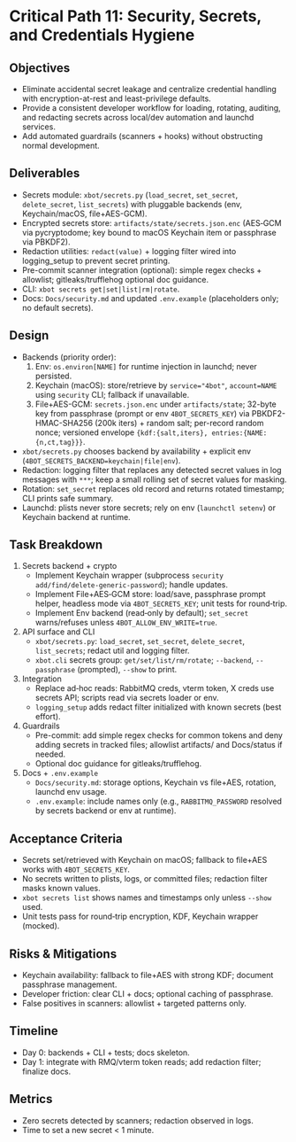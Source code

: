 # Critical Path 11: Security, Secrets, and Credentials Hygiene

## Objectives
- Eliminate accidental secret leakage and centralize credential handling with encryption-at-rest and least-privilege defaults.
- Provide a consistent developer workflow for loading, rotating, auditing, and redacting secrets across local/dev automation and launchd services.
- Add automated guardrails (scanners + hooks) without obstructing normal development.

## Deliverables
- Secrets module: `xbot/secrets.py` (`load_secret`, `set_secret`, `delete_secret`, `list_secrets`) with pluggable backends (env, Keychain/macOS, file+AES-GCM).
- Encrypted secrets store: `artifacts/state/secrets.json.enc` (AES‑GCM via pycryptodome; key bound to macOS Keychain item or passphrase via PBKDF2).
- Redaction utilities: `redact(value)` + logging filter wired into logging_setup to prevent secret printing.
- Pre-commit scanner integration (optional): simple regex checks + allowlist; gitleaks/trufflehog optional doc guidance.
- CLI: `xbot secrets get|set|list|rm|rotate`.
- Docs: `Docs/security.md` and updated `.env.example` (placeholders only; no default secrets).

## Design
- Backends (priority order):
  1) Env: `os.environ[NAME]` for runtime injection in launchd; never persisted.
  2) Keychain (macOS): store/retrieve by `service="4bot"`, `account=NAME` using `security` CLI; fallback if unavailable.
  3) File+AES-GCM: `secrets.json.enc` under `artifacts/state`; 32-byte key from passphrase (prompt or env `4BOT_SECRETS_KEY`) via PBKDF2-HMAC-SHA256 (200k iters) + random salt; per-record random nonce; versioned envelope `{kdf:{salt,iters}, entries:{NAME:{n,ct,tag}}}`.
- `xbot/secrets.py` chooses backend by availability + explicit env (`4BOT_SECRETS_BACKEND=keychain|file|env`).
- Redaction: logging filter that replaces any detected secret values in log messages with `***`; keep a small rolling set of secret values for masking.
- Rotation: `set_secret` replaces old record and returns rotated timestamp; CLI prints safe summary.
- Launchd: plists never store secrets; rely on env (`launchctl setenv`) or Keychain backend at runtime.

## Task Breakdown
1) Secrets backend + crypto
   - Implement Keychain wrapper (subprocess `security add/find/delete-generic-password`); handle updates.
   - Implement File+AES‑GCM store: load/save, passphrase prompt helper, headless mode via `4BOT_SECRETS_KEY`; unit tests for round‑trip.
   - Implement Env backend (read‑only by default); `set_secret` warns/refuses unless `4BOT_ALLOW_ENV_WRITE=true`.
2) API surface and CLI
   - `xbot/secrets.py`: `load_secret`, `set_secret`, `delete_secret`, `list_secrets`; redact util and logging filter.
   - `xbot.cli` secrets group: `get/set/list/rm/rotate`; `--backend`, `--passphrase` (prompted), `--show` to print.
3) Integration
   - Replace ad‑hoc reads: RabbitMQ creds, vterm token, X creds use secrets API; scripts read via secrets loader or env.
   - `logging_setup` adds redact filter initialized with known secrets (best effort).
4) Guardrails
   - Pre-commit: add simple regex checks for common tokens and deny adding secrets in tracked files; allowlist artifacts/ and Docs/status if needed.
   - Optional doc guidance for gitleaks/trufflehog.
5) Docs + `.env.example`
   - `Docs/security.md`: storage options, Keychain vs file+AES, rotation, launchd env usage.
   - `.env.example`: include names only (e.g., `RABBITMQ_PASSWORD` resolved by secrets backend or env at runtime).

## Acceptance Criteria
- Secrets set/retrieved with Keychain on macOS; fallback to file+AES works with `4BOT_SECRETS_KEY`.
- No secrets written to plists, logs, or committed files; redaction filter masks known values.
- `xbot secrets list` shows names and timestamps only unless `--show` used.
- Unit tests pass for round‑trip encryption, KDF, Keychain wrapper (mocked).

## Risks & Mitigations
- Keychain availability: fallback to file+AES with strong KDF; document passphrase management.
- Developer friction: clear CLI + docs; optional caching of passphrase.
- False positives in scanners: allowlist + targeted patterns only.

## Timeline
- Day 0: backends + CLI + tests; docs skeleton.
- Day 1: integrate with RMQ/vterm token reads; add redaction filter; finalize docs.

## Metrics
- Zero secrets detected by scanners; redaction observed in logs.
- Time to set a new secret < 1 minute.
